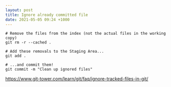 ```yaml
---
layout: post
title: Ignore already committed file
date: 2021-05-05 09:24 +1000
---
```


```
# Remove the files from the index (not the actual files in the working copy)
git rm -r --cached .

# Add these removals to the Staging Area...
git add .

# ...and commit them!
git commit -m "Clean up ignored files"
```

https://www.git-tower.com/learn/git/faq/ignore-tracked-files-in-git/
